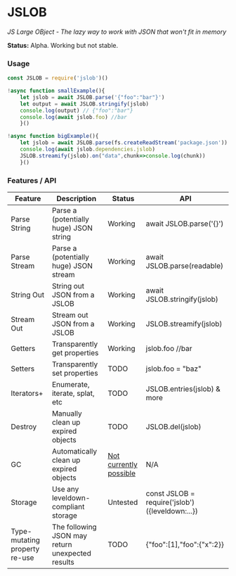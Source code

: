 # JSLOB

*JS Large OBject - The lazy way to work with JSON that won't fit in memory*

**Status:** Alpha. Working but not stable.

### Usage

```js
const JSLOB = require('jslob')()

!async function smallExample(){
	let jslob = await JSLOB.parse('{"foo":"bar"}')
	let output = await JSLOB.stringify(jslob)
	console.log(output) // {"foo":"bar"}
	console.log(await jslob.foo) //bar
	}()

!async function bigExample(){
	let jslob = await JSLOB.parse(fs.createReadStream('package.json'))
	console.log(await jslob.dependencies.jslob)
	JSLOB.streamify(jslob).on("data",chunk=>console.log(chunk))
	}()
```

### Features / API

|Feature | Description | Status | API |
|---|---|---|---|
|Parse String | Parse a (potentially huge) JSON string | Working | await JSLOB.parse('{}') |
|Parse Stream | Parse a (potentially huge) JSON stream | Working | await JSLOB.parse(readable) |
|String Out | String out JSON from a JSLOB | Working | await JSLOB.stringify(jslob) |
|Stream Out | Stream out JSON from a JSLOB | Working | JSLOB.streamify(jslob) |
|Getters | Transparently get properties | Working | jslob.foo //bar |
|Setters | Transparently set properties | TODO | jslob.foo = "baz" |
|Iterators+ | Enumerate, iterate, splat, etc | TODO | JSLOB.entries(jslob) & more |
|Destroy | Manually clean up expired objects | TODO | JSLOB.del(jslob) |
|GC | Automatically clean up expired objects | [Not currently  possible](https://github.com/tc39/proposal-weakrefs/issues/55) | N/A |
|Storage | Use any leveldown-compliant storage | Untested | const JSLOB = require('jslob')({leveldown:...}) |
|Type-mutating property re-use | The following JSON may return unexpected results | TODO | {"foo":[1],"foo":{"x":2}} |
